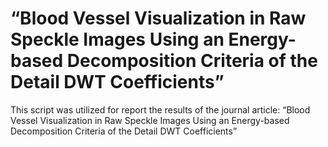 # “Blood Vessel Visualization in Raw Speckle Images Using an Energy-based Decomposition Criteria of the Detail DWT Coefficients”
This script was utilized for report the results of the journal article: “Blood Vessel Visualization in Raw Speckle Images Using an Energy-based Decomposition Criteria of the Detail DWT Coefficients”
